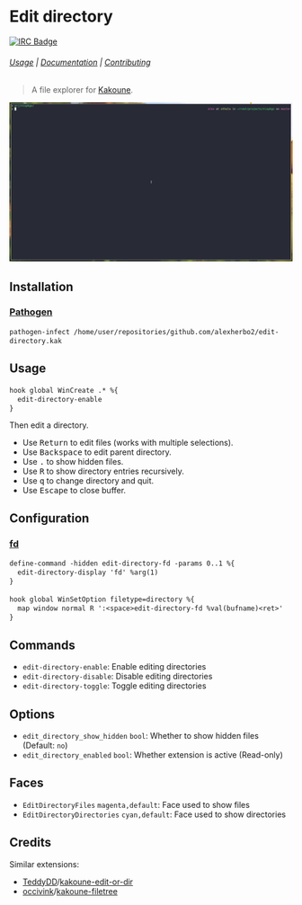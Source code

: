# Edit directory

[![IRC Badge]][IRC]

###### [Usage] | [Documentation] | [Contributing]

> A file explorer for [Kakoune].

![Demo]

## Installation

### [Pathogen]

``` kak
pathogen-infect /home/user/repositories/github.com/alexherbo2/edit-directory.kak
```

## Usage

``` kak
hook global WinCreate .* %{
  edit-directory-enable
}
```

Then edit a directory.

- Use <kbd>Return</kbd> to edit files (works with multiple selections).
- Use <kbd>Backspace</kbd> to edit parent directory.
- Use <kbd>.</kbd> to show hidden files.
- Use <kbd>R</kbd> to show directory entries recursively.
- Use <kbd>q</kbd> to change directory and quit.
- Use <kbd>Escape</kbd> to close buffer.

## Configuration

### [fd]

``` kak
define-command -hidden edit-directory-fd -params 0..1 %{
  edit-directory-display 'fd' %arg(1)
}

hook global WinSetOption filetype=directory %{
  map window normal R ':<space>edit-directory-fd %val(bufname)<ret>'
}
```

## Commands

- `edit-directory-enable`: Enable editing directories
- `edit-directory-disable`: Disable editing directories
- `edit-directory-toggle`: Toggle editing directories

## Options

- `edit_directory_show_hidden` `bool`: Whether to show hidden files (Default: `no`)
- `edit_directory_enabled` `bool`: Whether extension is active (Read-only)

## Faces

- `EditDirectoryFiles` `magenta,default`: Face used to show files
- `EditDirectoryDirectories` `cyan,default`: Face used to show directories

## Credits

Similar extensions:

- [TeddyDD]/[kakoune-edit-or-dir]
- [occivink]/[kakoune-filetree]

[Kakoune]: http://kakoune.org
[IRC]: https://webchat.freenode.net?channels=kakoune
[IRC Badge]: https://img.shields.io/badge/IRC-%23kakoune-blue.svg
[Demo]: images/demo.gif
[Usage]: #usage
[Documentation]: #commands
[Contributing]: CONTRIBUTING
[Pathogen]: https://github.com/alexherbo2/pathogen.kak
[fd]: https://github.com/sharkdp/fd
[TeddyDD]: https://github.com/TeddyDD
[kakoune-edit-or-dir]: https://github.com/TeddyDD/kakoune-edit-or-dir
[occivink]: https://github.com/occivink
[kakoune-filetree]: https://github.com/occivink/kakoune-filetree

